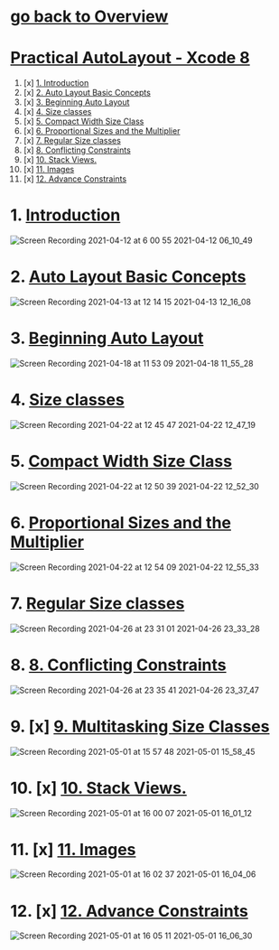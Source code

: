 # [go back to Overview](https://github.com/c4arl0s#swift)

# [Practical AutoLayout - Xcode 8](https://github.com/c4arl0s/PracticalAutoLayoutXcode#go-back-to-overview)

1. [x] [1. Introduction](https://github.com/c4arl0s/IntroductionPAXcode#introduction-paxcode---content) 
2. [x] [2. Auto Layout Basic Concepts](https://github.com/c4arl0s/2AutoLayoutBasicConcepts#2-autolayout-basic-concepts---content)
3. [x] [3. Beginning Auto Layout](https://github.com/c4arl0s/3BeginningAutoLayoutPAXcode8#3-beginning-auto-layout---content)
4. [x] [4. Size classes](https://github.com/c4arl0s/4SizeClassesPAXcode8#4-size-classes---content)
5. [x] [5. Compact Width Size Class](https://github.com/c4arl0s/5CompactWidthSizeClassPAXcode8#5-compact-width-size-class---content)
6. [x] [6. Proportional Sizes and the Multiplier](https://github.com/c4arl0s/6ProportionalSizesAndTheMultiplierPAXcode8#6-proportional-sizes-and-the-multiplier---content)
7. [x] [7. Regular Size classes](https://github.com/c4arl0s/7RegularSizesClassesPAXcode8#7-regular-sizes-classes---content)
8. [x] [8. Conflicting Constraints](https://github.com/c4arl0s/8ConflictingConstraints#8-conflicting-constraints---content)
10. [x] [10. Stack Views.](https://github.com/c4arl0s/10StackViews#-10-stack-views---content)
11. [x] [11. Images](https://github.com/c4arl0s/11Images#11-images---content)
12. [x] [12. Advance Constraints](https://github.com/c4arl0s/12AdvancedConstraints#12-advanced-constraints---content)


# 1. [Introduction](https://github.com/c4arl0s/IntroductionPAXcode#introduction-paxcode---content)

![Screen Recording 2021-04-12 at 6 00 55 2021-04-12 06_10_49](https://user-images.githubusercontent.com/24994818/114385621-d7cd1800-9b55-11eb-9cc3-73a77f9e74aa.gif)

# 2. [Auto Layout Basic Concepts](https://github.com/c4arl0s/2AutoLayoutBasicConcepts#2-autolayout-basic-concepts---content)

![Screen Recording 2021-04-13 at 12 14 15 2021-04-13 12_16_08](https://user-images.githubusercontent.com/24994818/114593820-252eaf80-9c52-11eb-984d-4e056512a7ad.gif)

# 3. [Beginning Auto Layout](https://github.com/c4arl0s/3BeginningAutoLayoutPAXcode8#3-beginning-auto-layout---content)

![Screen Recording 2021-04-18 at 11 53 09 2021-04-18 11_55_28](https://user-images.githubusercontent.com/24994818/115153710-fd1dc280-a03c-11eb-84fc-06d93803e437.gif)

# 4. [Size classes](https://github.com/c4arl0s/4SizeClassesPAXcode8#4-size-classes---content)

![Screen Recording 2021-04-22 at 12 45 47 2021-04-22 12_47_19](https://user-images.githubusercontent.com/24994818/115762278-e9d66400-a368-11eb-9ef7-9f78f9d91b64.gif)

# 5. [Compact Width Size Class](https://github.com/c4arl0s/5CompactWidthSizeClassPAXcode8#5-compact-width-size-class---content)

![Screen Recording 2021-04-22 at 12 50 39 2021-04-22 12_52_30](https://user-images.githubusercontent.com/24994818/115762963-9f091c00-a369-11eb-90b2-3c82670a1505.gif)

# 6. [Proportional Sizes and the Multiplier](https://github.com/c4arl0s/6ProportionalSizesAndTheMultiplierPAXcode8#6-proportional-sizes-and-the-multiplier---content)

![Screen Recording 2021-04-22 at 12 54 09 2021-04-22 12_55_33](https://user-images.githubusercontent.com/24994818/115763401-0b841b00-a36a-11eb-82d8-62d1bdadc211.gif)

# 7. [Regular Size classes](https://github.com/c4arl0s/7RegularSizesClassesPAXcode8#7-regular-sizes-classes---content)

![Screen Recording 2021-04-26 at 23 31 01 2021-04-26 23_33_28](https://user-images.githubusercontent.com/24994818/116185743-d66c2580-a6e7-11eb-8e7e-2971d689696d.gif)

# 8. [8. Conflicting Constraints](https://github.com/c4arl0s/8ConflictingConstraints#8-conflicting-constraints---content)

![Screen Recording 2021-04-26 at 23 35 41 2021-04-26 23_37_47](https://user-images.githubusercontent.com/24994818/116186030-70cc6900-a6e8-11eb-83d9-31a3a03b502f.gif)

# 9. [x] [9. Multitasking Size Classes](https://github.com/c4arl0s/9MultitaskingSizeClasses#9-multitasking-size-classes---content)

![Screen Recording 2021-05-01 at 15 57 48 2021-05-01 15_58_45](https://user-images.githubusercontent.com/24994818/116794887-3cfd9480-aa96-11eb-92ec-82f67343bc90.gif)

# 10. [x] [10. Stack Views.](https://github.com/c4arl0s/10StackViews#-10-stack-views---content)

![Screen Recording 2021-05-01 at 16 00 07 2021-05-01 16_01_12](https://user-images.githubusercontent.com/24994818/116794917-85b54d80-aa96-11eb-9ffe-681cc26b66b4.gif)

# 11. [x] [11. Images](https://github.com/c4arl0s/11Images#11-images---content)

![Screen Recording 2021-05-01 at 16 02 37 2021-05-01 16_04_06](https://user-images.githubusercontent.com/24994818/116794963-e80e4e00-aa96-11eb-9a76-d99fc02af4c3.gif)

# 12. [x] [12. Advance Constraints](https://github.com/c4arl0s/12AdvancedConstraints#12-advanced-constraints---content)

![Screen Recording 2021-05-01 at 16 05 11 2021-05-01 16_06_30](https://user-images.githubusercontent.com/24994818/116795001-3e7b8c80-aa97-11eb-9978-4c5233c2bfae.gif)
